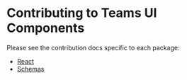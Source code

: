 # Contributing to Teams UI Components

Please see the contribution docs specific to each package:

- [React](packages/react/CONTRIBUTING.md)
- [Schemas](packages/schemas/README.md)
